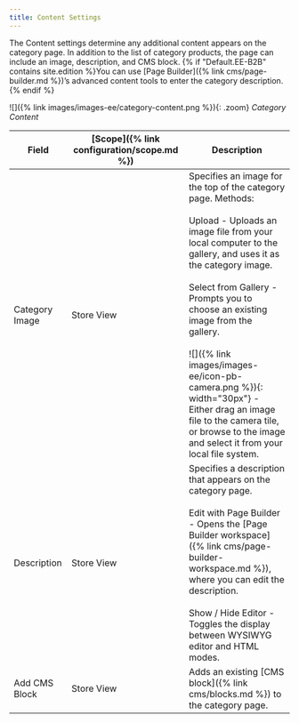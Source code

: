 ```yaml
---
title: Content Settings
---
```


The Content settings determine any additional content appears on the category page. In addition to the list of category products, the page can include an image, description, and CMS block. {% if "Default.EE-B2B" contains site.edition %}You can use [Page Builder]({% link cms/page-builder.md %})’s advanced content tools to enter the category description. {% endif %}

![]({% link images/images-ee/category-content.png %}){: .zoom}
<span class="caption-edition-ee">_Category Content_</span>

|Field|[Scope]({% link configuration/scope.md %})|Description|
|--- |--- |--- |
|Category Image|Store View|Specifies an image for the top of the category page. Methods: <br/><br/><span class="btn">Upload</span> - Uploads an image file from your local computer to the gallery, and uses it as the category image.  <br/><br/><span class="btn">Select from Gallery</span> - Prompts you to choose an existing image from the gallery. <br/><br/>![]({% link images/images-ee/icon-pb-camera.png %}){: width="30px"}<span class="caption-edition-ee"> </span>- Either drag an image file to the camera tile, or browse to the image and select it from your local file system.|
|Description|Store View|Specifies a description that appears on the category page. <br/><br/><span class="btn">Edit with Page Builder</span><span class="caption-edition-ee"> </span>- Opens the [Page Builder workspace]({% link cms/page-builder-workspace.md %}), where you can edit the description. <br/><br/><span class="btn">Show / Hide Editor</span><span class="caption-edition-ce"> </span> - Toggles the display between WYSIWYG editor and HTML modes.|
|Add CMS Block|Store View|Adds an existing [CMS block]({% link cms/blocks.md %}) to the category page.|
